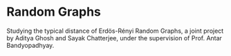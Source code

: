 # Random Graphs
Studying the typical distance of Erdös-Rényi Random Graphs, a joint project by Aditya Ghosh and Sayak Chatterjee, under the supervision of Prof. Antar Bandyopadhyay.
